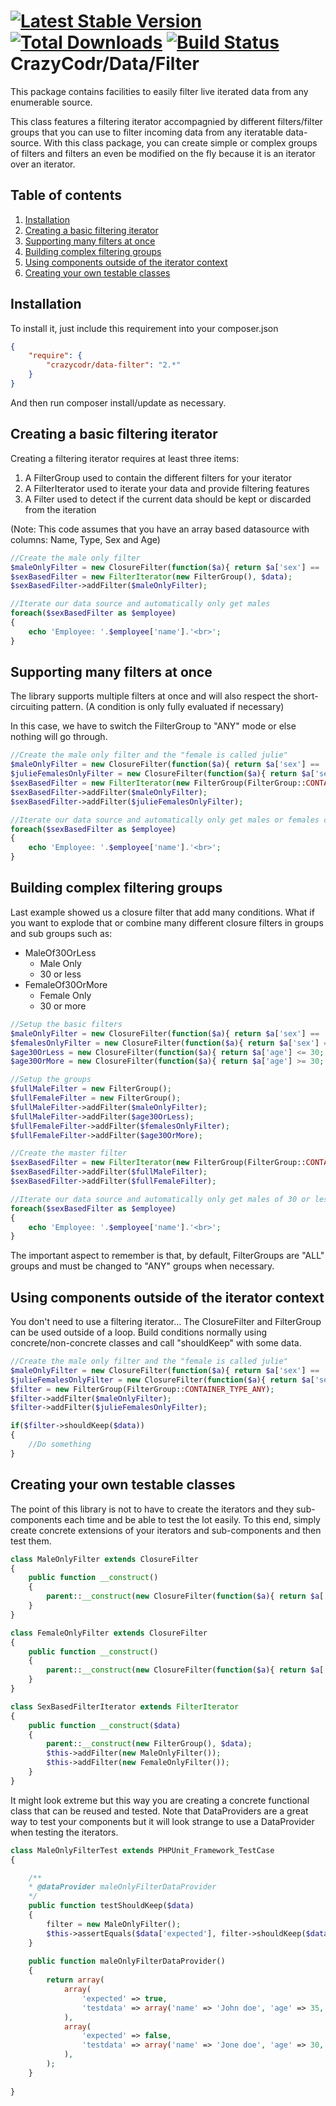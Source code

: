 [![Latest Stable Version](https://poser.pugx.org/crazycodr/data-filter/version.png)](https://packagist.org/packages/crazycodr/data-filter) [![Total Downloads](https://poser.pugx.org/crazycodr/data-filter/downloads.png)](https://packagist.org/packages/crazycodr/data-filter) [![Build Status](https://travis-ci.org/crazycodr/data-filter.png?branch=master)](https://travis-ci.org/crazycodr/data-filter)
CrazyCodr/Data/Filter
======================
This package contains facilities to easily filter live iterated data from any enumerable source.

This class features a filtering iterator accompagnied by different filters/filter groups that you can use to filter incoming data from any iteratable data-source. With this class package, you can create simple or complex groups of filters and filters an even be modified on the fly because it is an iterator over an iterator.

Table of contents
-----------------
1. [Installation](#installation)
2. [Creating a basic filtering iterator](#creating-a-basic-filtering-iterator)
3. [Supporting many filters at once](#supporting-many-filters-at-once)
4. [Building complex filtering groups](#building-complex-filtering-groups)
5. [Using components outside of the iterator context](#using-components-outside-of-the-iterator-context)
6. [Creating your own testable classes](#creating-your-own-testable-classes)

Installation
------------

To install it, just include this requirement into your composer.json

```json
{
    "require": {
        "crazycodr/data-filter": "2.*"
    }
}
``` 

And then run composer install/update as necessary.

Creating a basic filtering iterator
-----------------------------------

Creating a filtering iterator requires at least three items:

1. A FilterGroup used to contain the different filters for your iterator
2. A FilterIterator used to iterate your data and provide filtering features
3. A Filter used to detect if the current data should be kept or discarded from the iteration

(Note: This code assumes that you have an array based datasource with columns: Name, Type, Sex and Age)

```PHP
//Create the male only filter
$maleOnlyFilter = new ClosureFilter(function($a){ return $a['sex'] == 'male'; });
$sexBasedFilter = new FilterIterator(new FilterGroup(), $data);
$sexBasedFilter->addFilter($maleOnlyFilter);

//Iterate our data source and automatically only get males
foreach($sexBasedFilter as $employee)
{
	echo 'Employee: '.$employee['name'].'<br>';
}
```

Supporting many filters at once
-------------------------------

The library supports multiple filters at once and will also respect the short-circuiting pattern. (A condition is only fully evaluated if necessary) 

In this case, we have to switch the FilterGroup to "ANY" mode or else nothing will go through.

```PHP
//Create the male only filter and the "female is called julie"
$maleOnlyFilter = new ClosureFilter(function($a){ return $a['sex'] == 'male'; });
$julieFemalesOnlyFilter = new ClosureFilter(function($a){ return $a['sex'] == 'female' && $a['name'] == 'Julie'; });
$sexBasedFilter = new FilterIterator(new FilterGroup(FilterGroup::CONTAINER_TYPE_ANY), $data);
$sexBasedFilter->addFilter($maleOnlyFilter);
$sexBasedFilter->addFilter($julieFemalesOnlyFilter);

//Iterate our data source and automatically only get males or females called Julie
foreach($sexBasedFilter as $employee)
{
	echo 'Employee: '.$employee['name'].'<br>';
}
```

Building complex filtering groups
---------------------------------

Last example showed us a closure filter that add many conditions. What if you want to explode that or combine many different closure filters in groups and sub groups such as:

* MaleOf30OrLess
  * Male Only
  * 30 or less
* FemaleOf30OrMore
  * Female Only
  * 30 or more

```PHP
//Setup the basic filters
$maleOnlyFilter = new ClosureFilter(function($a){ return $a['sex'] == 'male'; });
$femalesOnlyFilter = new ClosureFilter(function($a){ return $a['sex'] == 'female'; });
$age30OrLess = new ClosureFilter(function($a){ return $a['age'] <= 30; });
$age30OrMore = new ClosureFilter(function($a){ return $a['age'] >= 30; });

//Setup the groups
$fullMaleFilter = new FilterGroup();
$fullFemaleFilter = new FilterGroup();
$fullMaleFilter->addFilter($maleOnlyFilter);
$fullMaleFilter->addFilter($age30OrLess);
$fullFemaleFilter->addFilter($femalesOnlyFilter);
$fullFemaleFilter->addFilter($age30OrMore);

//Create the master filter
$sexBasedFilter = new FilterIterator(new FilterGroup(FilterGroup::CONTAINER_TYPE_ANY), $data);
$sexBasedFilter->addFilter($fullMaleFilter);
$sexBasedFilter->addFilter($fullFemaleFilter);

//Iterate our data source and automatically only get males of 30 or less or females of 30 or more
foreach($sexBasedFilter as $employee)
{
	echo 'Employee: '.$employee['name'].'<br>';
}
```
The important aspect to remember is that, by default, FilterGroups are "ALL" groups and must be changed to "ANY" groups when necessary.

Using components outside of the iterator context
------------------------------------------------

You don't need to use a filtering iterator... The ClosureFilter and FilterGroup can be used outside of a loop. Build conditions normally using concrete/non-concrete classes and call "shouldKeep" with some data.

```PHP
//Create the male only filter and the "female is called julie"
$maleOnlyFilter = new ClosureFilter(function($a){ return $a['sex'] == 'male'; });
$julieFemalesOnlyFilter = new ClosureFilter(function($a){ return $a['sex'] == 'female' && $a['name'] == 'Julie'; });
$filter = new FilterGroup(FilterGroup::CONTAINER_TYPE_ANY);
$filter->addFilter($maleOnlyFilter);
$filter->addFilter($julieFemalesOnlyFilter);

if($filter->shouldKeep($data))
{
	//Do something
}
```

Creating your own testable classes
----------------------------------

The point of this library is not to have to create the iterators and they sub-components each time and be able
to test the lot easily. To this end, simply create concrete extensions of your iterators and sub-components and 
then test them.

```PHP
class MaleOnlyFilter extends ClosureFilter
{
	public function __construct()
	{
		parent::__construct(new ClosureFilter(function($a){ return $a['sex'] == 'male'; }));
	}
}
```

```PHP
class FemaleOnlyFilter extends ClosureFilter
{
	public function __construct()
	{
		parent::__construct(new ClosureFilter(function($a){ return $a['sex'] == 'female'; }));
	}
}
```

```PHP
class SexBasedFilterIterator extends FilterIterator
{
	public function __construct($data)
	{
		parent::__construct(new FilterGroup(), $data);
		$this->addFilter(new MaleOnlyFilter());
		$this->addFilter(new FemaleOnlyFilter());
	}
}
```

It might look extreme but this way you are creating a concrete functional class that can be reused and tested.
Note that DataProviders are a great way to test your components but it will look strange to use a 
DataProvider when testing the iterators.

```PHP
class MaleOnlyFilterTest extends PHPUnit_Framework_TestCase
{

	/**
	* @dataProvider maleOnlyFilterDataProvider
	*/
	public function testShouldKeep($data)
	{
		filter = new MaleOnlyFilter();
		$this->assertEquals($data['expected'], filter->shouldKeep($data['testdata']));
	}
	
	public function maleOnlyFilterDataProvider()
	{
		return array(
			array(
				'expected' => true,
				'testdata' => array('name' => 'John doe', 'age' => 35, 'sex' => 'male'),
			),
			array(
				'expected' => false,
				'testdata' => array('name' => 'Jone doe', 'age' => 30, 'sex' => 'female'),
			),
		);
	}
	
}
```
